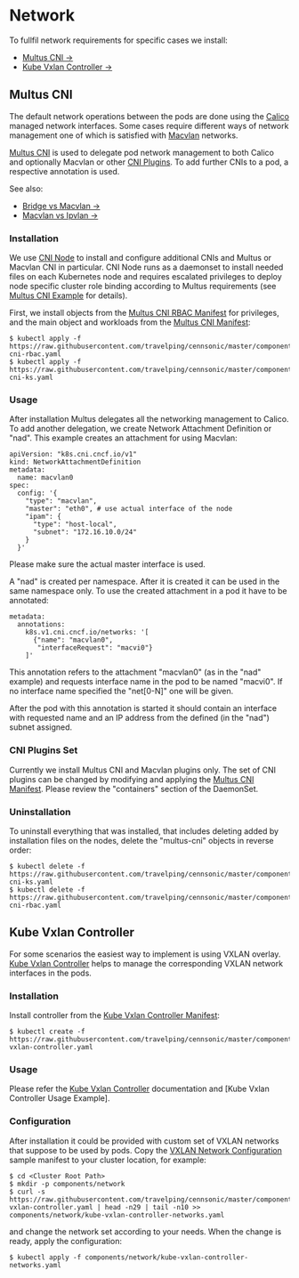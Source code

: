# Network

To fullfil network requirements for specific cases we install:

* [Multus CNI →]
* [Kube Vxlan Controller →]

## Multus CNI

The default network operations between the pods are done using the [Calico]
managed network interfaces. Some cases require different ways of network
management one of which is satisfied with [Macvlan] networks.

[Multus CNI] is used to delegate pod network management to both Calico and
optionally Macvlan or other [CNI Plugins]. To add further CNIs to a pod, a
respective annotation is used.

See also:

* [Bridge vs Macvlan →]
* [Macvlan vs Ipvlan →]

### Installation

We use [CNI Node] to install and configure additional CNIs and Multus or Macvlan
CNI in particular. CNI Node runs as a daemonset to install needed files on each
Kubernetes node and requires escalated privileges to deploy node specific
cluster role binding according to Multus requirements (see [Multus CNI Example]
for details).

First, we install objects from the [Multus CNI RBAC Manifest] for privileges,
and the main object and workloads from the [Multus CNI Manifest]:

```
$ kubectl apply -f https://raw.githubusercontent.com/travelping/cennsonic/master/components/network/multus-cni-rbac.yaml
$ kubectl apply -f https://raw.githubusercontent.com/travelping/cennsonic/master/components/network/multus-cni-ks.yaml
```

### Usage

After installation Multus delegates all the networking management to Calico. To
add another delegation, we create Network Attachment Definition or "nad". This
example creates an attachment for using Macvlan:

```
apiVersion: "k8s.cni.cncf.io/v1"
kind: NetworkAttachmentDefinition
metadata:
  name: macvlan0
spec:
  config: '{
    "type": "macvlan",
    "master": "eth0", # use actual interface of the node
    "ipam": {
      "type": "host-local",
      "subnet": "172.16.10.0/24"
    }
  }'
```

Please make sure the actual master interface is used.

A "nad" is created per namespace. After it is created it can be used in the same
namespace only. To use the created attachment in a pod it have to be annotated:

```
metadata:
  annotations:
    k8s.v1.cni.cncf.io/networks: '[
      {"name": "macvlan0",
       "interfaceRequest": "macvi0"}
    ]'
```

This annotation refers to the attachment "macvlan0" (as in the "nad" example)
and requests interface name in the pod to be named "macvi0". If no interface
name specified the "net[0-N]" one will be given.

After the pod with this annotation is started it should contain an interface
with requested name and an IP address from the defined (in the "nad") subnet
assigned.

### CNI Plugins Set

Currently we install Multus CNI and Macvlan plugins only. The set of CNI plugins
can be changed by modifying and applying the [Multus CNI Manifest]. Please
review the "containers" section of the DaemonSet.

### Uninstallation

To uninstall everything that was installed, that includes deleting added by
installation files on the nodes, delete the "multus-cni" objects in reverse
order:

```
$ kubectl delete -f https://raw.githubusercontent.com/travelping/cennsonic/master/components/network/multus-cni-ks.yaml
$ kubectl delete -f https://raw.githubusercontent.com/travelping/cennsonic/master/components/network/multus-cni-rbac.yaml
```

## Kube Vxlan Controller

For some scenarios the easiest way to implement is using VXLAN overlay. [Kube
Vxlan Controller] helps to manage the corresponding VXLAN network interfaces in
the pods.

### Installation

Install controller from the [Kube Vxlan Controller Manifest]:

```
$ kubectl create -f https://raw.githubusercontent.com/travelping/cennsonic/master/components/network/kube-vxlan-controller.yaml
```

### Usage

Please refer the [Kube Vxlan Controller] documentation and
[Kube Vxlan Controller Usage Example].

### Configuration

After installation it could be provided with custom set of VXLAN networks that
suppose to be used by pods. Copy the [VXLAN Network Configuration] sample
manifest to your cluster location, for example:

```
$ cd <Cluster Root Path>
$ mkdir -p components/network
$ curl -s https://raw.githubusercontent.com/travelping/cennsonic/master/components/network/kube-vxlan-controller.yaml | head -n29 | tail -n10 >> components/network/kube-vxlan-controller-networks.yaml
```

and change the network set according to your needs. When the change is ready,
apply the configuration:

```
$ kubectl apply -f components/network/kube-vxlan-controller-networks.yaml
```

<!-- Links -->

[Calico]: https://www.projectcalico.org
[CNI Node]: https://github.com/openvnf/cni-node
[CNI Plugins]: https://github.com/containernetworking/plugins
[Kube Vxlan Controller Manifest]: ../../components/network/kube-vxlan-controller.yaml
[Multus CNI Manifest]: ../../components/network/multus-cni-ks.yaml
[Multus CNI RBAC Manifest]: ../../components/network/multus-cni-rbac.yaml
[Macvlan]: https://docs.docker.com/network/macvlan
[Multus CNI]: https://github.com/intel/multus-cni
[Multus CNI CRD]: https://github.com/intel/multus-cni#usage-with-kubernetes-crd-based-network-objects
[Multus CNI Example]: https://github.com/intel/multus-cni/tree/master/examples
[Kube VXLAN Controller]: http://github.com/openvnf/kube-vxlan-controller

[Bridge vs Macvlan →]: https://hicu.be/bridge-vs-macvlan
[Macvlan vs Ipvlan →]: https://hicu.be/macvlan-vs-ipvlan

[VXLAN Network Configuration]: ../../components/network/kube-vxlan-controller.yaml#L20-29

[Multus CNI →]: #multus-cni
[Kube VXLAN Controller →]: #kube-vxlan-controller
